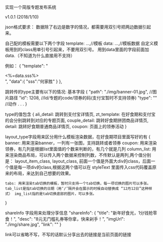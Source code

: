 实现一个简版专题发布系统

v1.0.1  (2018/1/10)

json格式要求：
  数据除了右边是数字的情况，都需要用双引号把两边数据引起来。

自己配的模板需要以下两个字段
template: ...,//模板
data: ...,//模板数据
自定义模板用到的class用单引号引起来，不要用双引号。
用到data里面的字段前面加data.（不知道为什么直接用不支持）

例如：
  {
    "template": "<div class='zt-banner'><%=data.sss%></div>",
    "data":{
      "sss":"何家胜"
    }
  },


  跳转传的type主要有以下的情况:
  基本字段
  {
    "path": "./img/banner-01.jpg",  //图片路径
    "id": 1208,                     //Id/专题的code/领券的码(支付宝暂时不支持领券)
    "type": ""                      //动作
    .
    .
    .
  }

  type的值包含
  {
    ali_detail: 跳转到支付宝详情页,
    zt_template: 在好食期和支付宝的会分别跳转到对应的专题页面,
    couple_detail: 跳转好食期拼团商品详情页,
    detail: 跳转好食期普通商品详情页,
    coupon: 页面上的领券活动
  }


layout_type字段用来区分用什么模板渲染数据，在好食期项目里面写好的有
  {
    banner: 用来渲染banner，一列有一张图，支持跳转或者领券
    coupon: 用来渲染领券，有几列是根据list里面值的个数来判断的，有几个就是几列
    column_list: 用来渲染商品布局，可以传入两个数据来控制列数，不传默认是两列,两个值分别是：
                      layout_item_class,
                      layout_class,
      前面一个值是外面大div的class，后面一个值是每一项div的class,根据这两个值可以在 styleText 里面传入css代码覆盖原来的布局，来达到自己想要的效果。

    tabs: 用来渲染tab切换的模板，暂时只支持一个tab切换，每一项切换的图片可以多张。tab_list是指tab切换的日期（用‘/’隔开会在展示的时候自动替换成 “12月12日”这种样式） img_list指的是tab切换底部的图片，可以多张。

  }

shareInfo  字段用来处理分享信息
  "shareInfo": {
    "title": "新年好食光，1分钱抢零食！",
    "desc": "8元无门槛礼券等你拿，快来剁手！",
    "imgUrl": "./img/share.jpg",
    "link": ""
  }

  link可以省略不写，不写的话默认分享出去的链接是当前页面的链接



